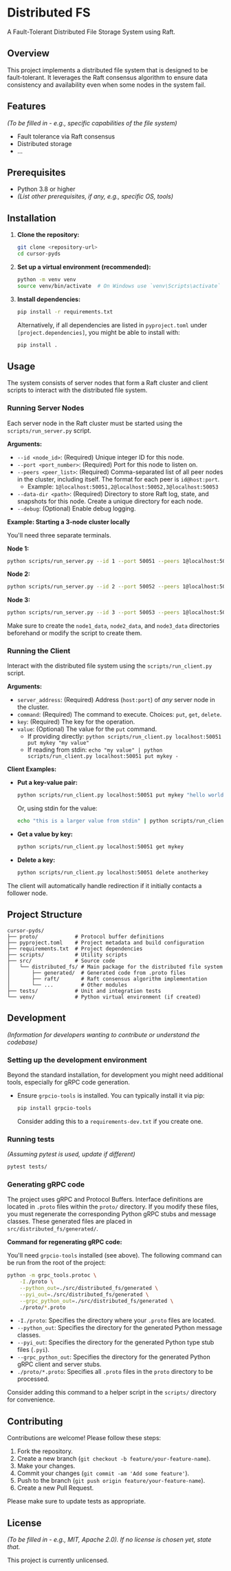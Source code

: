 # Distributed FS

A Fault-Tolerant Distributed File Storage System using Raft.

## Overview

This project implements a distributed file system that is designed to be fault-tolerant. It leverages the Raft consensus algorithm to ensure data consistency and availability even when some nodes in the system fail.

## Features

*(To be filled in - e.g., specific capabilities of the file system)*

*   Fault tolerance via Raft consensus
*   Distributed storage
*   ...

## Prerequisites

*   Python 3.8 or higher
*   *(List other prerequisites, if any, e.g., specific OS, tools)*

## Installation

1.  **Clone the repository:**
    ```bash
    git clone <repository-url>
    cd cursor-pyds
    ```

2.  **Set up a virtual environment (recommended):**
    ```bash
    python -m venv venv
    source venv/bin/activate  # On Windows use `venv\Scripts\activate`
    ```

3.  **Install dependencies:**
    ```bash
    pip install -r requirements.txt
    ```
    Alternatively, if all dependencies are listed in `pyproject.toml` under `[project.dependencies]`, you might be able to install with:
    ```bash
    pip install .
    ```

## Usage

The system consists of server nodes that form a Raft cluster and client scripts to interact with the distributed file system.

### Running Server Nodes

Each server node in the Raft cluster must be started using the `scripts/run_server.py` script.

**Arguments:**
*   `--id <node_id>`: (Required) Unique integer ID for this node.
*   `--port <port_number>`: (Required) Port for this node to listen on.
*   `--peers <peer_list>`: (Required) Comma-separated list of all peer nodes in the cluster, including itself. The format for each peer is `id@host:port`.
    *   Example: `1@localhost:50051,2@localhost:50052,3@localhost:50053`
*   `--data-dir <path>`: (Required) Directory to store Raft log, state, and snapshots for this node. Create a unique directory for each node.
*   `--debug`: (Optional) Enable debug logging.

**Example: Starting a 3-node cluster locally**

You'll need three separate terminals.

**Node 1:**
```bash
python scripts/run_server.py --id 1 --port 50051 --peers 1@localhost:50051,2@localhost:50052,3@localhost:50053 --data-dir ./node1_data
```

**Node 2:**
```bash
python scripts/run_server.py --id 2 --port 50052 --peers 1@localhost:50051,2@localhost:50052,3@localhost:50053 --data-dir ./node2_data
```

**Node 3:**
```bash
python scripts/run_server.py --id 3 --port 50053 --peers 1@localhost:50051,2@localhost:50052,3@localhost:50053 --data-dir ./node3_data
```
Make sure to create the `node1_data`, `node2_data`, and `node3_data` directories beforehand or modify the script to create them.

### Running the Client

Interact with the distributed file system using the `scripts/run_client.py` script.

**Arguments:**
*   `server_address`: (Required) Address (`host:port`) of *any* server node in the cluster.
*   `command`: (Required) The command to execute. Choices: `put`, `get`, `delete`.
*   `key`: (Required) The key for the operation.
*   `value`: (Optional) The value for the `put` command.
    *   If providing directly: `python scripts/run_client.py localhost:50051 put mykey "my value"`
    *   If reading from stdin: `echo "my value" | python scripts/run_client.py localhost:50051 put mykey -`

**Client Examples:**

*   **Put a key-value pair:**
    ```bash
    python scripts/run_client.py localhost:50051 put mykey "hello world"
    ```
    Or, using stdin for the value:
    ```bash
    echo "this is a larger value from stdin" | python scripts/run_client.py localhost:50051 put anotherkey -
    ```

*   **Get a value by key:**
    ```bash
    python scripts/run_client.py localhost:50051 get mykey
    ```

*   **Delete a key:**
    ```bash
    python scripts/run_client.py localhost:50051 delete anotherkey
    ```
The client will automatically handle redirection if it initially contacts a follower node.

## Project Structure

```
cursor-pyds/
├── proto/            # Protocol buffer definitions
├── pyproject.toml    # Project metadata and build configuration
├── requirements.txt  # Project dependencies
├── scripts/          # Utility scripts
├── src/              # Source code
│   └── distributed_fs/ # Main package for the distributed file system
│       ├── generated/  # Generated code from .proto files
│       ├── raft/       # Raft consensus algorithm implementation
│       └── ...         # Other modules
├── tests/            # Unit and integration tests
└── venv/             # Python virtual environment (if created)
```

## Development

*(Information for developers wanting to contribute or understand the codebase)*

### Setting up the development environment

Beyond the standard installation, for development you might need additional tools, especially for gRPC code generation.
*   Ensure `grpcio-tools` is installed. You can typically install it via pip:
    ```bash
    pip install grpcio-tools
    ```
    Consider adding this to a `requirements-dev.txt` if you create one.

### Running tests
*(Assuming pytest is used, update if different)*
```bash
pytest tests/
```

### Generating gRPC code
The project uses gRPC and Protocol Buffers. Interface definitions are located in `.proto` files within the `proto/` directory. If you modify these files, you must regenerate the corresponding Python gRPC stubs and message classes. These generated files are placed in `src/distributed_fs/generated/`.

**Command for regenerating gRPC code:**

You'll need `grpcio-tools` installed (see above). The following command can be run from the root of the project:
```bash
python -m grpc_tools.protoc \
    -I./proto \
    --python_out=./src/distributed_fs/generated \
    --pyi_out=./src/distributed_fs/generated \
    --grpc_python_out=./src/distributed_fs/generated \
    ./proto/*.proto
```
*   `-I./proto`: Specifies the directory where your `.proto` files are located.
*   `--python_out`: Specifies the directory for the generated Python message classes.
*   `--pyi_out`: Specifies the directory for the generated Python type stub files (`.pyi`).
*   `--grpc_python_out`: Specifies the directory for the generated Python gRPC client and server stubs.
*   `./proto/*.proto`: Specifies all `.proto` files in the `proto` directory to be processed.

Consider adding this command to a helper script in the `scripts/` directory for convenience.

## Contributing

Contributions are welcome! Please follow these steps:

1.  Fork the repository.
2.  Create a new branch (`git checkout -b feature/your-feature-name`).
3.  Make your changes.
4.  Commit your changes (`git commit -am 'Add some feature'`).
5.  Push to the branch (`git push origin feature/your-feature-name`).
6.  Create a new Pull Request.

Please make sure to update tests as appropriate.

## License

*(To be filled in - e.g., MIT, Apache 2.0). If no license is chosen yet, state that.*

This project is currently unlicensed.